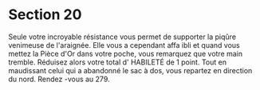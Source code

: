 # Section 20

Seule votre incroyable résistance vous permet de supporter la piqûre venimeuse de
l'araignée. Elle vous a cependant affa ibli et quand vous mettez la Pièce d'Or dans votre
poche, vous remarquez que votre main tremble. Réduisez alors votre total d' HABILETÉ  de 1
point. Tout en maudissant celui qui a abandonné le sac à dos, vous repartez en direction
du nord. Rendez -vous au 279.